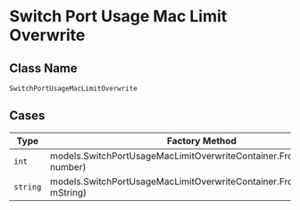 
# Switch Port Usage Mac Limit Overwrite

## Class Name

`SwitchPortUsageMacLimitOverwrite`

## Cases

| Type | Factory Method |
|  --- | --- |
| `int` | models.SwitchPortUsageMacLimitOverwriteContainer.FromNumber(int number) |
| `string` | models.SwitchPortUsageMacLimitOverwriteContainer.FromString(string mString) |

